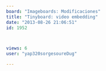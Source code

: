 ```yaml
---
board: "Imageboards: Modificaciones"
title: "Tinyboard: video embedding"
date: "2013-08-26 21:06:51"
id: 1952



views: 6
user: "yap320sorgesoureDug"

---
```


